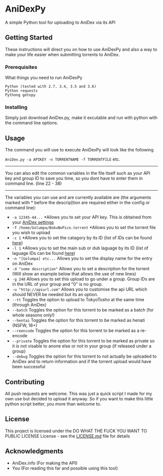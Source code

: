 # AniDexPy

A simple Python tool for uploading to AniDex via its API

## Getting Started

These instructions will direct you on how to use AniDexPy and also a way to make your life easier when submitting torrents to AniDex.

### Prerequisites

What things you need to run AniDexPy

```
Python (tested with 2.7, 3.4, 3.5 and 3.6)
Python requests
Pythong getopy
```

### Installing

Simply just download AniDex.py, make it excutable and run with python with the command line options.

## Usage

The command you will use to execute AniDexPy will look like the following

```AniDex.py -a APIKEY -n TORRENTNAME -f TORRENTFILE``` etc.
***
You can also edit the common variables in the file itself such as your API key and group ID to save you time, so you dont have to enter them in command line. (line 22 - 38)
***
The variables you can use and are currently available are (the arguments marked with * before the descrip[tion are required either in the config or command line):

* ```-a 12345-44...``` *Allows you to set your API key. This is obtained from your [AniDex settings](https://anidex.info/settings)
* ```-f /home/Golumpa/BokuNoPico.torrent``` *Allows you to set the torrent file you wish to upload
* ```-c 1``` *Allows you to set the catagory by its ID (list of IDs can be found [here](https://golu.mp/adc))
* ```-l 1``` *Allows you to set the main sub or dub laguage by its ID (list of laguage IDs can be found [here](https://golu.mp/adl))
* ```-n "[Golumpa] etc...``` Allows you to set the display name for the entry on AniDex
* ```-d "some description"``` Allows you to set a description for the torrent (Will show an example below that allows the use of new lines)
* ```-g 248``` Allows you to set this upload to go under a group. Group IDs are in the URL of your group and "0" is no group.
* ```-u "http://apiurl.com"``` Allows you to customise the api URL which should NEVER be needed but its an option.
* ```--tt``` Toggles the option to upload to TokyoTosho at the same time (through AniDex)
* ```--batch``` Toggles the option for this torrent to be marked as a batch (for whole seasons only!)
* ```--hentai``` Toggles the option for this torrent to be marked as henati (NSFW, 18+)
* ```--reencode``` Toggles the option for this torrent to be marked as a re-encode
* ```--private``` Toggles the option for this torrent to be marked as private so it is not visable to anone else or not in your group (if released under a group)
* ```--debug``` Toggles the option for this torrent to not actually be uploaded to AniDex and to return information and if the torrent upload would have been successful

## Contributing

All push requests are welcome. This was just a quick script I made for my own use but decided to upload it anyway. So if you want to make this little python script better, you more than welcome to.

## License

This project is licensed under the DO WHAT THE FUCK YOU WANT TO PUBLIC LICENSE License - see the [LICENSE.md](LICENSE.md) file for details

## Acknowledgments

* AniDex.info (For making the API)
* You (For reading this far and possible using this tool)
